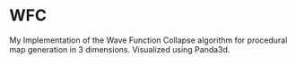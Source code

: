 # WFC
My Implementation of the Wave Function Collapse algorithm for procedural map generation in 3 dimensions.  Visualized using Panda3d.
